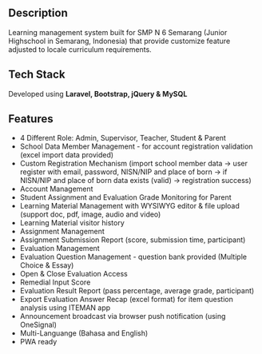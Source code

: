 ## Description
Learning management system built for SMP N 6 Semarang (Junior Highschool in Semarang, Indonesia) that provide customize feature adjusted to locale curriculum requirements.

## Tech Stack
Developed using **Laravel, Bootstrap, jQuery & MySQL**

## Features
- 4 Different Role: Admin, Supervisor, Teacher, Student & Parent
- School Data Member Management - for account registration validation (excel import data provided)
- Custom Registration Mechanism (import school member data -> user register with email, password, NISN/NIP and place of born -> if NISN/NIP and place of born data exists (valid) -> registration success)
- Account Management
- Student Assignment and Evaluation Grade Monitoring for Parent
- Learning Material Management with WYSIWYG editor & file upload (support doc, pdf, image, audio and video)
- Learning Material visitor history
- Assignment Management
- Assignment Submission Report (score, submission time, participant)
- Evaluation Management
- Evaluation Question Management - question bank provided (Multiple Choice & Essay)
- Open & Close Evaluation Access
- Remedial Input Score
- Evaluation Result Report (pass percentage, average grade, participant)
- Export Evaluation Answer Recap (excel format) for item question analysis using ITEMAN app
- Announcement broadcast via browser push notification (using OneSignal)
- Multi-Languange (Bahasa and English)
- PWA ready
